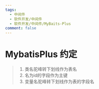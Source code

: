 ```yaml
---
tags:
  - 中间件
  - 软件开发/中间件
  - 软件开发/中间件/MyBaits-Plus
comment: false
---
```

# MybatisPlus 约定
> 1. 类名驼峰转下划线作为表名
> 2. 名为id的字段作为主键
> 3. 变量名驼峰转下划线作为表的字段名
